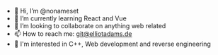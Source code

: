 - 👋 Hi, I’m @nonameset
- 🌱 I’m currently learning React and Vue
- 👯 I’m looking to collaborate on anything web related
- 📫 How to reach me: git@elliotadams.de
- 👀 I'm interested in C++, Web development and reverse engineering
